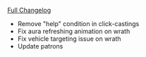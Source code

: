 [Full Changelog](https://github.com/enderneko/Cell/compare/r154-release...6308bec6d551a5088dd4d41dbb709d82b6a0c31a)

- Remove "help" condition in click-castings
- Fix aura refreshing animation on wrath
- Fix vehicle targeting issue on wrath
- Update patrons

